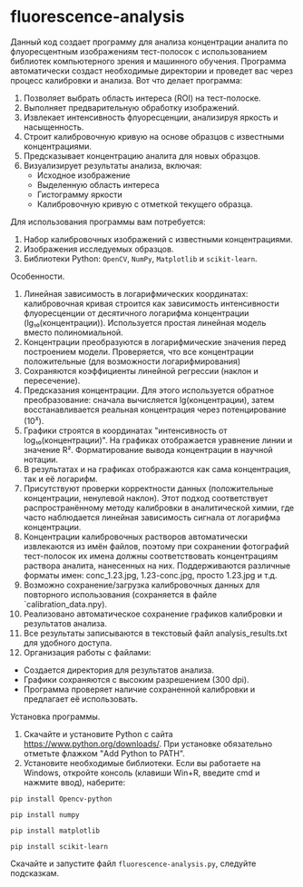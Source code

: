 # fluorescence-analysis
Данный код создает программу для анализа концентрации аналита по флуоресцентным изображениям тест-полосок с использованием библиотек компьютерного зрения и машинного обучения. Программа автоматически создаст необходимые директории и проведет вас через процесс калибровки и анализа.
Вот что делает программа:
1. Позволяет выбрать область интереса (ROI) на тест-полоске.
2. Выполняет предварительную обработку изображений.
3. Извлекает интенсивность флуоресценции, анализируя яркость и насыщенность.
4. Строит калибровочную кривую на основе образцов с известными концентрациями.
5. Предсказывает концентрацию аналита для новых образцов.
6. Визуализирует результаты анализа, включая:
   - Исходное изображение
   - Выделенную область интереса
   - Гистограмму яркости
   - Калибровочную кривую с отметкой текущего образца.

Для использования программы вам потребуется:
1. Набор калибровочных изображений с известными концентрациями.
2. Изображения исследуемых образцов.
3. Библиотеки Python: `OpenCV`, `NumPy`, `Matplotlib` и `scikit-learn`.

Особенности.
1. Линейная зависимость в логарифмических координатах: калибровочная кривая строится как зависимость интенсивности флуоресценции от десятичного логарифма концентрации (lg₁₀(концентрации)). Используется простая линейная модель вместо полиномиальной.
2. Концентрации преобразуются в логарифмические значения перед построением модели. Проверяется, что все концентрации положительные (для возможности логарифмирования)
3. Сохраняются коэффициенты линейной регрессии (наклон и пересечение).
4. Предсказания концентрации. Для этого используется обратное преобразование: сначала вычисляется lg(концентрации), затем восстанавливается реальная концентрация через потенцирование ($10^x$).
5. Графики строятся в координатах "интенсивность от log₁₀(концентрации)". На графиках отображается уравнение линии и значение R². Форматирование вывода концентрации в научной нотации.
5. В результатах и на графиках отображаются как сама концентрация, так и её логарифм.
6. Присутствуют проверки корректности данных (положительные концентрации, ненулевой наклон). Этот подход соответствует распространённому методу калибровки в аналитической химии, где часто наблюдается линейная зависимость сигнала от логарифма концентрации.
7. Концентрации калибровочных растворов автоматически извлекаются из имён файлов, поэтому при сохранении фотографий тест-полосок их имена должны соответствовать концентрациям раствора аналита, нанесенных на них. Поддерживаются различные форматы имен: conc_1.23.jpg, 1.23-conc.jpg, просто 1.23.jpg и т.д.
8. Возможно сохранение/загрузка калибровочных данных для повторного использования (сохраняется в файле `calibration_data.npy).
9. Реализовано автоматическое сохранение графиков калибровки и результатов анализа.
10. Все результаты записываются в текстовый файл analysis_results.txt для удобного доступа.
11. Организация работы с файлами:
   - Создается директория для результатов анализа.
   - Графики сохраняются с высоким разрешением (300 dpi).
   - Программа проверяет наличие сохраненной калибровки и предлагает её использовать.

Установка программы.
1. Скачайте и установите Python с сайта https://www.python.org/downloads/. При установке обязательно отметьте флажком "Add Python to PATH".
2. Установите необходимые библиотеки. Если вы работаете на Windows, откройте консоль (клавиши Win+R, введите cmd и нажмите ввод), наберите:
```
pip install Opencv-python
```
```
pip install numpy
```
```
pip install matplotlib
```
```
pip install scikit-learn
```
Скачайте и запустите файл `fluorescence-analysis.py`, следуйте подсказкам.
